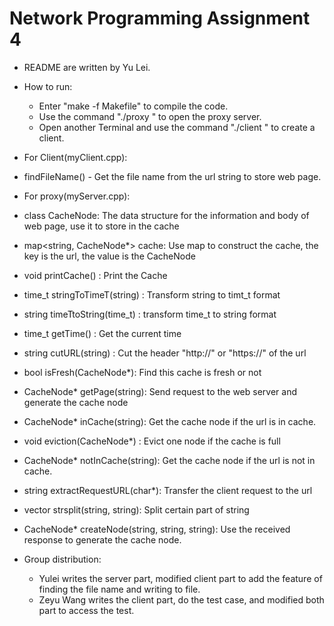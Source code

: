 # Network Programming Assignment 4

* README are written by Yu Lei.

* How to run:
    *  Enter "make -f Makefile" to compile the code.
    *  Use the command "./proxy <ip to bind> <port to bind> " to open the proxy server.
    *  Open another Terminal and use the command "./client <proxy address> <proxy port> <URL to retrieve> " to create a client.


* For Client(myClient.cpp):
* findFileName() - Get the file name from the url string to store web page.

* For proxy(myServer.cpp):
* class CacheNode: The data structure for the information and body of web page, use it to store in the cache
* map<string, CacheNode*> cache: Use map to construct the cache, the key is the url, the value is the CacheNode
* void printCache() : Print the Cache
* time_t stringToTimeT(string) : Transform string to timt_t format
* string timeTtoString(time_t) : transform time_t to string format
* time_t getTime() : Get the current time 
* string cutURL(string) : Cut the header "http://" or "https://" of the url
* bool isFresh(CacheNode*): Find this cache is fresh or not
* CacheNode* getPage(string): Send request to the web server and generate the cache node
* CacheNode* inCache(string): Get the cache node if the url is in cache.
* void eviction(CacheNode*) : Evict one node if the cache is full
* CacheNode* notInCache(string): Get the cache node if the url is not in cache.
* string extractRequestURL(char*): Transfer the client request to the url
* vector<string> strsplit(string, string): Split certain part of string
* CacheNode* createNode(string, string, string): Use the received response to generate the cache node.



* Group distribution: 
    * Yulei writes the server part, modified client part to add the feature of finding the file name and writing to file.
    * Zeyu Wang writes the client part, do the test case, and modified both part to access the test.
